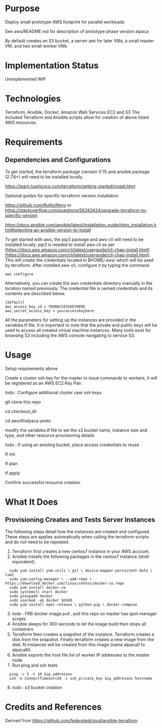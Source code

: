 # Purpose

Deploy small prototype AWS footprint for parallel workloads

See aws/README.md for description of prototype phase version alpaca

By default creates an S3 bucket, a server ami for later VMs, a small master VM,
and two small worker VMs

# Implementation Status

Unimplemented WIP

# Technologies
Terraform, Ansible, Docker, Amazon Web Services EC2 and S3
The included Terraform and Ansible scripts allow for creation of above listed
AWS resources.

# Requirements

## Dependencies and Configurations

To get started, the terraform package (version 0.11) and ansible package
(2.7.6+) will need to be installed locally.

https://learn.hashicorp.com/terraform/getting-started/install.html

Optional guides for specific terraform version installation

https://github.com/tfutils/tfenv or https://stackoverflow.com/questions/56283424/upgrade-terraform-to-specific-version

https://docs.ansible.com/ansible/latest/installation_guide/intro_installation.html#selecting-an-ansible-version-to-install

To get started with aws, the pip3 package and aws-cli will need to be installed
locally. pip3 is needed to install aws-cli as per
[https://docs.aws.amazon.com/cli/latest/userguide/cli-chap-install.html](https://docs.aws.amazon.com/cli/latest/userguide/cli-chap-install.html).
This will create the credentials located in $HOME/.aws/ which will be used by
terraform. After installed aws-cli, configure it by typing the command. 

```
aws configure
```

Alternatively, you can create the aws credentials directory manually in the
location named previously. The credential file is named credentials and its
contents are described below. 

```
[default]
aws_access_key_id = YOURACCESSKEYHERE
aws_secret_access_key = youraccesskeyhere
```

All the parameters for setting up the instances are provided in the variables.tf
file. It is important to note that the private and public keys will be used to
access all created virtual machine instances. Many tools exist for browsing S3
including the AWS console navigating to service S3.

# Usage

Setup requirements above

Create a cluster ssh key for the master to issue commands to workers, it will
be registered as an AWS EC2 Key Pair.

todo : Configure additional cluster user ssh keys

git clone this repo

cd checkout_dir

cd aws/tf/alpaca-proto 

modify the variables.tf file to set the s3 bucket name, instance size and type,
and other resource provisioning details

todo : if using an existing bucket, place access credentials to reuse

tf init

tf plan

tf apply

Confirm successful resource creation

# What It Does

## Provisioning Creates and Tests Server Instances
The following steps detail how the instances are created and configured. These
steps are applies automatically when calling the terraform scripts and do not
need to be repeated. 
1. Terraform first creates a new centos7 instance in your AWS account.
2. Ansible installs the following packages in the centos7 instance (shell equivalent).
  ```
    sudo yum install yum-utils \ git \ device-mapper-persistent-data \ lvm2
    sudo yum-config-manager \ --add-repo \ https://download.docker.com/linux/centos/docker-ce.repo
    sudo yum install docker-ce
    sudo systemctl start docker
    sudo groupadd docker
    sudo usermod -aG docker $USER
    sudo yum install epel-release \ python-pip \ docker-compose
  ```
3. todo : FRB docker image pull , pull this repo so master has spot manager scripts
4. Ansible sleeps for 300 seconds to let the image build then stops all containers
5. Terraform then creates a snapshot of the instance. Terraform creates a disk
from the snapshot. Finally terraform creates a new image from the disk. N
instances will be created from this image (name alpaca0 to alpacaN).
6. Ansible exports the host file list of worker IP addresses to the master node
7. Run ping and ssh tests
  ```
    ping -c 5 -t 10 $ip_addresses
    ssh -o ConnectTimeout=10 -i ssh_private_key $ip_addresses hostname
  ```
8. todo : s3 bucket creation

# Credits and References

Derived from https://github.com/federatedcloud/ansible-terraform
